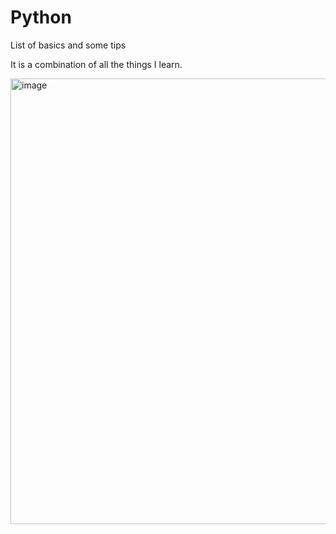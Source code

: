 # Python
List of basics and some tips 

It is a combination of all the things I learn. 


<img width="713" alt="image" src="https://user-images.githubusercontent.com/34711798/187036027-958ef196-64e1-407f-9db8-6fa68b1dc4e7.png">
